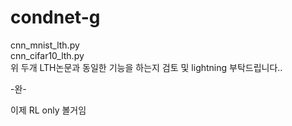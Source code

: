 # condnet-g
cnn_mnist_lth.py   
cnn_cifar10_lth.py   
위 두개 LTH논문과 동일한 기능을 하는지 검토 및 lightning 부탁드립니다..


-완-

이제 RL only 볼거임